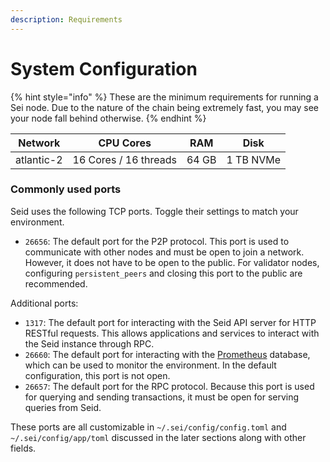 ```yaml
---
description: Requirements
---
```


# System Configuration

{% hint style="info" %}
These are the minimum requirements for running a Sei node. Due to the nature of the chain being extremely fast, you may see your node fall behind otherwise.&#x20;
{% endhint %}

| Network    | CPU Cores             | RAM   | Disk      |
| ---------- | --------------------- | ----- | --------- |
| atlantic-2 | 16 Cores / 16 threads | 64 GB | 1 TB NVMe |

### Commonly used ports[​](https://docs.terra.money/full-node/run-a-full-terra-node/system-config#commonly-used-ports) <a href="#commonly-used-ports" id="commonly-used-ports"></a>

Seid uses the following TCP ports. Toggle their settings to match your environment.

* `26656`: The default port for the P2P protocol. This port is used to communicate with other nodes and must be open to join a network. However, it does not have to be open to the public. For validator nodes, configuring `persistent_peers` and closing this port to the public are recommended.

Additional ports:

* `1317`: The default port for interacting with the Seid API server for HTTP RESTful requests. This allows applications and services to interact with the Seid instance through RPC.&#x20;
* `26660`: The default port for interacting with the [Prometheus](https://prometheus.io/) database, which can be used to monitor the environment. In the default configuration, this port is not open.
* `26657`: The default port for the RPC protocol. Because this port is used for querying and sending transactions, it must be open for serving queries from Seid.&#x20;

These ports are all customizable in `~/.sei/config/config.toml` and `~/.sei/config/app/toml` discussed in the later sections along with other fields.

